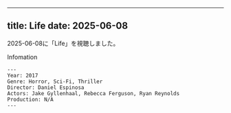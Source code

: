 
---
title: Life
date: 2025-06-08
---

2025-06-08に「Life」を視聴しました。

Infomation
```
---
Year: 2017
Genre: Horror, Sci-Fi, Thriller
Director: Daniel Espinosa
Actors: Jake Gyllenhaal, Rebecca Ferguson, Ryan Reynolds
Production: N/A
---
```

